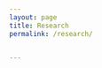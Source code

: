 ```yaml
---
layout: page
title: Research
permalink: /research/


---
```

<!-- <br>
<div align="center"> Projects </div>

<div>
{% for talks in site.talks reversed %}
  <br>
  {% if talks.date > site.time %}
    {% if forloop.first %}
      <h2 class="talks-section" id="upcoming">Upcoming</h2>
    {% endif %}
  {% else %}
    {% assign currentyear = talks.date | date: "%Y" %}
    {% if currentyear != previousyear %}
      <h2 class="talks-section" id="y{{ talks.date | date: "%Y"}}">{{ currentyear }}</h2>
      {% assign previousyear = currentyear %}
    {% endif %}
  {% endif %}


    <div class="talks">
      <span class="post-title"><strong><big> {{ talks.title }} </big></strong></span>
      {% if talks.subtitle %}
      <span class="post-date talks-subtitle"> - {{ talks.subtitle }} </span>
      {% endif %}
      <br>

      <i class="fa fa-comments-o" aria-hidden="true"></i>
      {% if talks.event-url %}
      <a href="{{ talks.event-url }}"
       title="{% if talks.event-fulltitle %}{{ talks.event-fulltitle }}{% else %}{{ talks.event }}{% endif %}
{{ talks.event-url }}">
      {% endif %}

      {{ talks.event }}{% if talks.event-fulltitle %}: {{ talks.event-fulltitle }}{% endif %}
      {% if talks.event-url %}</a>{% endif %}
      <br>

      <span class="location">
        <i class="fa fa-map-marker" aria-hidden="true"></i>
        {{ talks.location }}
      </span>
      <br>

      <i class="fa fa-calendar" aria-hidden="true"></i> {{ talks.date | date: "%B %-d, %Y" }}
      <br>

      {% if talks.slides %}
        <span class="talks-resource">
          <i class="fa fa-file-pdf-o" aria-hidden="true"></i>
          {% if talks.slides contains ".pdf" %}
            <a href="{{ site.pdfs }}/{{ talks.slides }}">
          {% else %}
            <a href="{{ talks.slides }}">
          {% endif %}
          Slides</a>
        </span>
      {% endif %}

      {% if talks.video %}
        &nbsp; &nbsp;
        <span class="talks-resource"><i class="fa fa-file-video-o" aria-hidden="true"></i> <a href="{{ talks.video }}">Video</a></span>
      {% endif %}

      {% if talks.post %}
        &nbsp; &nbsp;
        <span class="talks-resource">
          <i class="fa fa-file-text-o" aria-hidden="true"></i>
          <a href="{{ site.url }}{{ talks.post }}">Post</a>
        </span>
      {% endif %}

      {% if talks.featured %}
        &nbsp; &nbsp;
        <span class="talks-resource"><i class="fa fa-file-text-o" aria-hidden="true"></i> <a href="{{ talks.featured }}">Featured</a></span>
      {% endif %}
    </div>
{% endfor %}
</div> -->
